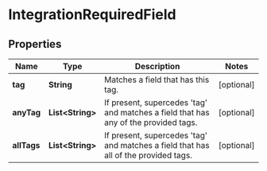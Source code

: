 
# IntegrationRequiredField

## Properties
Name | Type | Description | Notes
------------ | ------------- | ------------- | -------------
**tag** | **String** | Matches a field that has this tag. |  [optional]
**anyTag** | **List&lt;String&gt;** | If present, supercedes &#39;tag&#39; and matches a field that has any of the provided tags. |  [optional]
**allTags** | **List&lt;String&gt;** | If present, supercedes &#39;tag&#39; and matches a field that has all of the provided tags. |  [optional]



